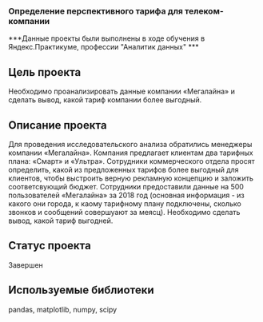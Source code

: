 ### Определение перспективного тарифа для телеком-компании

***Данные проекты были выполнены в ходе обучения в Яндекс.Практикуме, профессии "Аналитик данных" ***

## Цель проекта

Необходимо проанализировать данные компании «Мегалайна» и сделать вывод, какой тариф компании более выгодный.

## Описание проекта

Для проведения исследовательского анализа обратились менеджеры компании «Мегалайна». Компания предлагает клиентам два тарифных плана: «Смарт» и «Ультра». Сотрудники коммерческого отдела просят определить, какой из предложенных тарифов более выгодный для клиентов, чтобы выстроить верную рекламную концепцию и заложить соответсвующий бюджет. Сотрудники предоставили данные на 500 пользователей «Мегалайна» за 2018 год (основная информация - из какого они города, к каому тарифному плану подключены, сколько звонков и сообщений совершуают за меясц). Необходимо сделать вывод, какой тариф выгодней.

## Статус проекта

Завершен

## Используемые библиотеки
pandas, matplotlib, numpy, scipy
